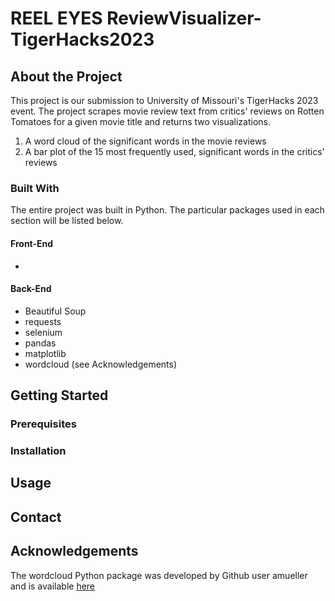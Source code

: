 # REEL EYES ReviewVisualizer-TigerHacks2023

## About the Project

This project is our submission to University of Missouri's TigerHacks 2023 event. The project scrapes movie review text from critics' reviews on Rotten Tomatoes for a given movie title and returns two visualizations.

1. A word cloud of the significant words in the movie reviews
2. A bar plot of the 15 most frequently used, significant words in the critics' reviews

### Built With

The entire project was built in Python. The particular packages used in each section will be listed below.

#### Front-End
- 

#### Back-End
- Beautiful Soup
- requests
- selenium
- pandas
- matplotlib
- wordcloud (see Acknowledgements)

## Getting Started

### Prerequisites

### Installation

## Usage

## Contact

## Acknowledgements
The wordcloud Python package was developed by Github user amueller and is available [here](amueller.github.io/word_cloud)
